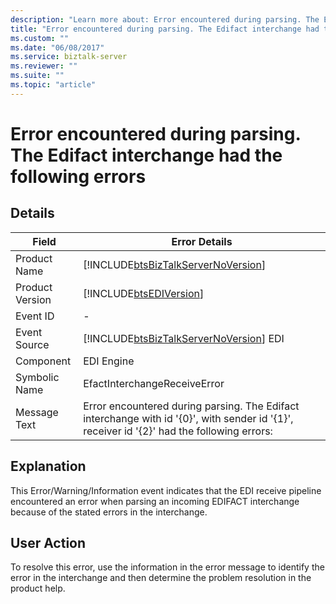 ```yaml
---
description: "Learn more about: Error encountered during parsing. The Edifact interchange had the following errors"
title: "Error encountered during parsing. The Edifact interchange had the following errors"
ms.custom: ""
ms.date: "06/08/2017"
ms.service: biztalk-server
ms.reviewer: ""
ms.suite: ""
ms.topic: "article"
---
```

# Error encountered during parsing. The Edifact interchange had the following errors
## Details  
  
|     Field       |                                              Error Details                                                                                 |
|-----------------|--------------------------------------------------------------------------------------------------------------------------------------------|
|  Product Name   |                             [!INCLUDE[btsBizTalkServerNoVersion](../includes/btsbiztalkservernoversion-md.md)]                             |
| Product Version |                                         [!INCLUDE[btsEDIVersion](../includes/btsediversion-md.md)]                                         |
|    Event ID     |                                                                     -                                                                      |
|  Event Source   |                           [!INCLUDE[btsBizTalkServerNoVersion](../includes/btsbiztalkservernoversion-md.md)] EDI                           |
|    Component    |                                                                 EDI Engine                                                                 |
|  Symbolic Name  |                                                        EfactInterchangeReceiveError                                                        |
|  Message Text   | Error encountered during parsing. The Edifact interchange with id '{0}', with sender id '{1}', receiver id '{2}' had the following errors: |
  
## Explanation  
 This Error/Warning/Information event indicates that the EDI receive pipeline encountered an error when parsing an incoming EDIFACT interchange because of the stated errors in the interchange.  
  
## User Action  
 To resolve this error, use the information in the error message to identify the error in the interchange and then determine the problem resolution in the product help.
